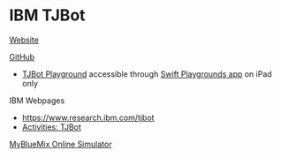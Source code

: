 # IBM TJBot

[Website](https://ibmtjbot.github.io)

[GitHub](https://github.com/ibmtjbot/tjbot)
- [TJBot Playground](https://github.com/jweisz/tjbot-playground) accessible through [Swift Playgrounds app](https://apps.apple.com/app/id1496833156) on iPad only

IBM Webpages
- https://www.research.ibm.com/tjbot
- [Activities: TJBot](https://www.ibm.org/activities/tjbot)

[MyBlueMix Online Simulator](https://my-tjbot.mybluemix.net)
